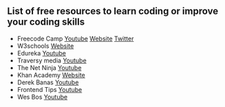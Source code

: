 ## List of free resources to learn coding or improve your coding skills


- Freecode Camp [Youtube](https://www.youtube.com/channel/UC8butISFwT-Wl7EV0hUK0BQ) [Website](https://www.freecodecamp.org/) [Twitter](https://twitter.com/freecodecamp?lang=en)
- W3schools [Website](https://www.w3schools.com/)
- Edureka [Youtube](https://www.youtube.com/channel/UCkw4JCwteGrDHIsyIIKo4tQ)
- Traversy media [Youtube](https://www.youtube.com/channel/UC29ju8bIPH5as8OGnQzwJyA)
- The Net Ninja [Youtube](https://www.youtube.com/channel/UCW5YeuERMmlnqo4oq8vwUpg)
- Khan Academy [Website](https://www.khanacademy.org/)
- Derek Banas [Youtube](https://www.youtube.com/channel/UCwRXb5dUK4cvsHbx-rGzSgw)
- Frontend Tips [Youtube](https://www.youtube.com/channel/UC0abAX9cuVB0klLobCewq-g)
- Wes Bos [Youtube](https://www.youtube.com/channel/UCoebwHSTvwalADTJhps0emA)
